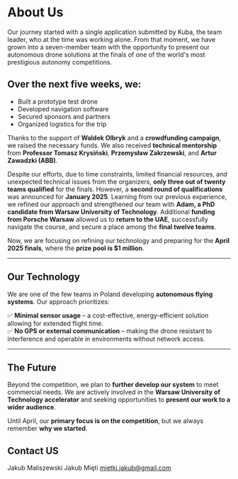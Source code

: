 # About Us

Our journey started with a single application submitted by Kuba, the team leader, who at the time was working alone. From that moment, we have grown into a seven-member team with the opportunity to present our autonomous drone solutions at the finals of one of the world's most prestigious autonomy competitions.

## Over the next five weeks, we:
- Built a prototype test drone  
- Developed navigation software  
- Secured sponsors and partners  
- Organized logistics for the trip  

Thanks to the support of **Waldek Olbryk** and a **crowdfunding campaign**, we raised the necessary funds. We also received **technical mentorship** from **Professor Tomasz Krysiński**, **Przemysław Zakrzewski**, and **Artur Zawadzki (ABB)**.

Despite our efforts, due to time constraints, limited financial resources, and unexpected technical issues from the organizers, **only three out of twenty teams qualified** for the finals. However, a **second round of qualifications** was announced for **January 2025**. Learning from our previous experience, we refined our approach and strengthened our team with **Adam, a PhD candidate from Warsaw University of Technology**. Additional **funding from Porsche Warsaw** allowed us to **return to the UAE**, successfully navigate the course, and secure a place among the **final twelve teams**.

Now, we are focusing on refining our technology and preparing for the **April 2025 finals**, where the **prize pool is $1 million**.

---

## Our Technology

We are one of the few teams in Poland developing **autonomous flying systems**. Our approach prioritizes:  

✅ **Minimal sensor usage** – a cost-effective, energy-efficient solution allowing for extended flight time.  
✅ **No GPS or external communication** – making the drone resistant to interference and operable in environments without network access.  

---

## The Future

Beyond the competition, we plan to **further develop our system** to meet commercial needs. We are actively involved in the **Warsaw University of Technology accelerator** and seeking opportunities to **present our work to a wider audience**.  

Until April, our **primary focus is on the competition**, but we always remember **why we started**.

## Contact US

Jakub Maliszewski 
Jakub Mięti mietki.jakub@gmail.com
